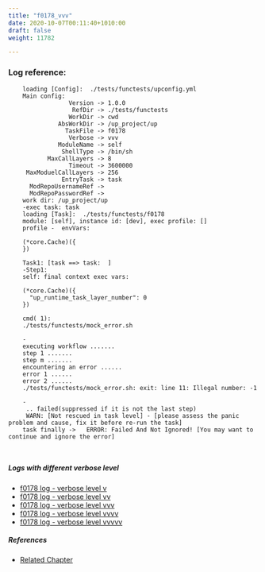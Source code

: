 ```yaml
---
title: "f0178_vvv"
date: 2020-10-07T00:11:40+1010:00
draft: false
weight: 11782

---
```


### Log reference: <no value>

```
    loading [Config]:  ./tests/functests/upconfig.yml
    Main config:
                 Version -> 1.0.0
                  RefDir -> ./tests/functests
                 WorkDir -> cwd
              AbsWorkDir -> /up_project/up
                TaskFile -> f0178
                 Verbose -> vvv
              ModuleName -> self
               ShellType -> /bin/sh
           MaxCallLayers -> 8
                 Timeout -> 3600000
     MaxModuelCallLayers -> 256
               EntryTask -> task
      ModRepoUsernameRef -> 
      ModRepoPasswordRef -> 
    work dir: /up_project/up
    -exec task: task
    loading [Task]:  ./tests/functests/f0178
    module: [self], instance id: [dev], exec profile: []
    profile -  envVars:
    
    (*core.Cache)({
    })
    
    Task1: [task ==> task:  ]
    -Step1:
    self: final context exec vars:
    
    (*core.Cache)({
      "up_runtime_task_layer_number": 0
    })
    
    cmd( 1):
    ./tests/functests/mock_error.sh
    
    -
    executing workflow .......
    step 1 .......
    step m .......
    encountering an error ......
    error 1 ......
    error 2 ......
    ./tests/functests/mock_error.sh: exit: line 11: Illegal number: -1
    
    -
     .. failed(suppressed if it is not the last step)
     WARN: [Not rescued in task level] - [please assess the panic problem and cause, fix it before re-run the task]
    task finally ->   ERROR: Failed And Not Ignored! [You may want to continue and ignore the error]
    
    
```

##### Logs with different verbose level
* [f0178 log - verbose level v](../../logs/f0178_v)
* [f0178 log - verbose level vv](../../logs/f0178_vv)
* [f0178 log - verbose level vvv](../../logs/f0178_vvv)
* [f0178 log - verbose level vvvv](../../logs/f0178_vvvv)
* [f0178 log - verbose level vvvvv](../../logs/f0178_vvvvv)

##### References
* [Related Chapter](../../shell-func/f0178)
